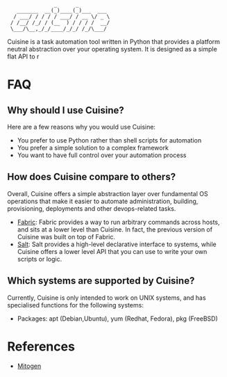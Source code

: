 ```
               _      _
   _______  __(_)____(_)___  ___
  / ___/ / / / / ___/ / __ \/ _ \
 / /__/ /_/ / (__  ) / / / /  __/
 \___/\__,_/_/____/_/_/ /_/\___/

```

Cuisine is a task automation tool written in Python that provides a platform neutral abstraction over your operating system.
It is designed as a simple flat API to r


# FAQ

## Why should I use Cuisine?

Here are a few reasons why you would use Cuisine:

- You prefer to use Python rather than shell scripts for automation
- You prefer a simple solution to a complex framework
- You want to have full control over your automation process

## How does Cuisine compare to others?

Overall, Cuisine offers a simple abstraction layer over fundamental OS operations that make it easier to automate
administration, building, provisioning, deployments and other devops-related tasks.

- [Fabric](https://www.fabfile.org/): Fabric provides a way to run arbitrary
  commands across hosts, and sits at a lower level than Cuisine. In fact, the
  previous version of Cuisine was built on top of Fabric.
- [Salt](https://docs.saltproject.io/en/latest/): Salt provides a high-level
  declarative interface to systems, while Cuisine offers a lower level API that
  you can use to write your own scripts or logic.

## Which systems are supported by Cuisine?

Currently, Cuisine is only intended to work on UNIX systems, and has specialised functions
for the following systems:

- Packages: apt (Debian,Ubuntu), yum (Redhat, Fedora), pkg (FreeBSD)


# References

- [Mitogen](https://mitogen.networkgenomics.com/)
